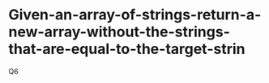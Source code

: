 # Given-an-array-of-strings-return-a-new-array-without-the-strings-that-are-equal-to-the-target-strin
Q6
